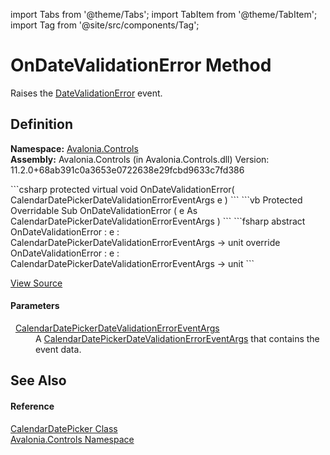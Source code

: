 import Tabs from '@theme/Tabs'; 
import TabItem from '@theme/TabItem'; 
import Tag from '@site/src/components/Tag'; 

# OnDateValidationError Method


Raises the <a href="E_Avalonia_Controls_CalendarDatePicker_DateValidationError">DateValidationError</a> event.



## Definition
**Namespace:** <a href="N_Avalonia_Controls">Avalonia.Controls</a>  
**Assembly:** Avalonia.Controls (in Avalonia.Controls.dll) Version: 11.2.0+68ab391c0a3653e0722638e29fcbd9633c7fd386

<Tabs groupId="api-code-preview">
<TabItem value="csharp" label="C#">
```csharp
protected virtual void OnDateValidationError(
	CalendarDatePickerDateValidationErrorEventArgs e
)
```
</TabItem>
<TabItem value="vb" label="VB">
```vb
Protected Overridable Sub OnDateValidationError ( 
	e As CalendarDatePickerDateValidationErrorEventArgs
)
```
</TabItem>
<TabItem value="fsharp" label="F#">
```fsharp
abstract OnDateValidationError : 
        e : CalendarDatePickerDateValidationErrorEventArgs -> unit 
override OnDateValidationError : 
        e : CalendarDatePickerDateValidationErrorEventArgs -> unit 
```
</TabItem>
</Tabs>



<a href="https://github.com/AvaloniaUI/Avalonia/tree/master/srcAvalonia.Controls/CalendarDatePicker/CalendarDatePicker.cs#L506" title="View the source code">View Source</a>



#### Parameters
<dl><dt>  <a href="T_Avalonia_Controls_CalendarDatePickerDateValidationErrorEventArgs">CalendarDatePickerDateValidationErrorEventArgs</a></dt><dd>A <a href="T_Avalonia_Controls_CalendarDatePickerDateValidationErrorEventArgs">CalendarDatePickerDateValidationErrorEventArgs</a> that contains the event data.</dd></dl>

## See Also


#### Reference
<a href="T_Avalonia_Controls_CalendarDatePicker">CalendarDatePicker Class</a>  
<a href="N_Avalonia_Controls">Avalonia.Controls Namespace</a>  
